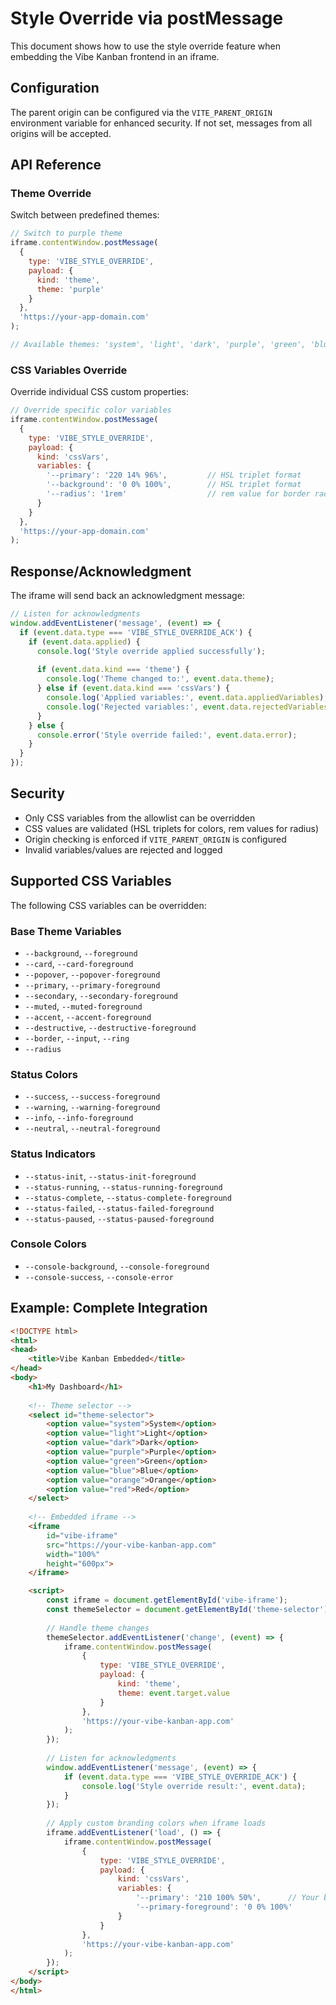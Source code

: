 # Style Override via postMessage

This document shows how to use the style override feature when embedding the Vibe Kanban frontend in an iframe.

## Configuration

The parent origin can be configured via the `VITE_PARENT_ORIGIN` environment variable for enhanced security. If not set, messages from all origins will be accepted.

## API Reference

### Theme Override

Switch between predefined themes:

```javascript
// Switch to purple theme
iframe.contentWindow.postMessage(
  {
    type: 'VIBE_STYLE_OVERRIDE',
    payload: { 
      kind: 'theme', 
      theme: 'purple' 
    }
  },
  'https://your-app-domain.com'
);

// Available themes: 'system', 'light', 'dark', 'purple', 'green', 'blue', 'orange', 'red'
```

### CSS Variables Override

Override individual CSS custom properties:

```javascript
// Override specific color variables
iframe.contentWindow.postMessage(
  {
    type: 'VIBE_STYLE_OVERRIDE',
    payload: { 
      kind: 'cssVars', 
      variables: {
        '--primary': '220 14% 96%',         // HSL triplet format
        '--background': '0 0% 100%',        // HSL triplet format
        '--radius': '1rem'                  // rem value for border radius
      }
    }
  },
  'https://your-app-domain.com'
);
```

## Response/Acknowledgment

The iframe will send back an acknowledgment message:

```javascript
// Listen for acknowledgments
window.addEventListener('message', (event) => {
  if (event.data.type === 'VIBE_STYLE_OVERRIDE_ACK') {
    if (event.data.applied) {
      console.log('Style override applied successfully');
      
      if (event.data.kind === 'theme') {
        console.log('Theme changed to:', event.data.theme);
      } else if (event.data.kind === 'cssVars') {
        console.log('Applied variables:', event.data.appliedVariables);
        console.log('Rejected variables:', event.data.rejectedVariables);
      }
    } else {
      console.error('Style override failed:', event.data.error);
    }
  }
});
```

## Security

- Only CSS variables from the allowlist can be overridden
- CSS values are validated (HSL triplets for colors, rem values for radius)
- Origin checking is enforced if `VITE_PARENT_ORIGIN` is configured
- Invalid variables/values are rejected and logged

## Supported CSS Variables

The following CSS variables can be overridden:

### Base Theme Variables
- `--background`, `--foreground`
- `--card`, `--card-foreground`
- `--popover`, `--popover-foreground` 
- `--primary`, `--primary-foreground`
- `--secondary`, `--secondary-foreground`
- `--muted`, `--muted-foreground`
- `--accent`, `--accent-foreground`
- `--destructive`, `--destructive-foreground`
- `--border`, `--input`, `--ring`
- `--radius`

### Status Colors
- `--success`, `--success-foreground`
- `--warning`, `--warning-foreground`
- `--info`, `--info-foreground`
- `--neutral`, `--neutral-foreground`

### Status Indicators
- `--status-init`, `--status-init-foreground`
- `--status-running`, `--status-running-foreground`
- `--status-complete`, `--status-complete-foreground`
- `--status-failed`, `--status-failed-foreground`
- `--status-paused`, `--status-paused-foreground`

### Console Colors
- `--console-background`, `--console-foreground`
- `--console-success`, `--console-error`

## Example: Complete Integration

```html
<!DOCTYPE html>
<html>
<head>
    <title>Vibe Kanban Embedded</title>
</head>
<body>
    <h1>My Dashboard</h1>
    
    <!-- Theme selector -->
    <select id="theme-selector">
        <option value="system">System</option>
        <option value="light">Light</option>
        <option value="dark">Dark</option>
        <option value="purple">Purple</option>
        <option value="green">Green</option>
        <option value="blue">Blue</option>
        <option value="orange">Orange</option>
        <option value="red">Red</option>
    </select>
    
    <!-- Embedded iframe -->
    <iframe 
        id="vibe-iframe" 
        src="https://your-vibe-kanban-app.com"
        width="100%" 
        height="600px">
    </iframe>

    <script>
        const iframe = document.getElementById('vibe-iframe');
        const themeSelector = document.getElementById('theme-selector');
        
        // Handle theme changes
        themeSelector.addEventListener('change', (event) => {
            iframe.contentWindow.postMessage(
                {
                    type: 'VIBE_STYLE_OVERRIDE',
                    payload: { 
                        kind: 'theme', 
                        theme: event.target.value 
                    }
                },
                'https://your-vibe-kanban-app.com'
            );
        });
        
        // Listen for acknowledgments
        window.addEventListener('message', (event) => {
            if (event.data.type === 'VIBE_STYLE_OVERRIDE_ACK') {
                console.log('Style override result:', event.data);
            }
        });
        
        // Apply custom branding colors when iframe loads
        iframe.addEventListener('load', () => {
            iframe.contentWindow.postMessage(
                {
                    type: 'VIBE_STYLE_OVERRIDE',
                    payload: { 
                        kind: 'cssVars', 
                        variables: {
                            '--primary': '210 100% 50%',      // Your brand blue
                            '--primary-foreground': '0 0% 100%'
                        }
                    }
                },
                'https://your-vibe-kanban-app.com'
            );
        });
    </script>
</body>
</html>
```
